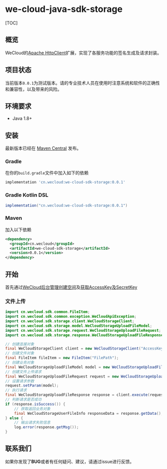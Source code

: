 # we-cloud-java-sdk-storage

[TOC]

## 概览

WeCloud的[Apache HttpClient](https://hc.apache.org/httpcomponents-client-ga/index.html)扩展，实现了各服务功能的签名生成及请求封装。

## 项目状态

当前版本`0.0.1`为测试版本。请的专业技术人员在使用时注意系统和软件的正确性和兼容性，以及带来的风险。

## 环境要求

+ Java 1.8+

## 安装

最新版本已经在 [Maven Central](https://search.maven.org/artifact/cn.wecloud/we-cloud-sdk-storage) 发布。

### Gradle

在你的`build.gradle`文件中加入如下的依赖

```groovy
implementation 'cn.wecloud:we-cloud-sdk-storage:0.0.1'
```

### Gradle Kotlin DSL

```groovy
implementation("cn.wecloud:we-cloud-sdk-storage:0.0.1")
```

### Maven

加入以下依赖

```xml
<dependency>
  <groupId>cn.wecloud</groupId>
  <artifactId>we-cloud-sdk-storage</artifactId>
  <version>0.0.1</version>
</dependency>
```

## 开始

首先通过[WeCloud后台管理](https://console.wecloud.cn/)[创建空间](https://console.wecloud.cn/storage/add)及[获取AccessKey及SecretKey](https://console.wecloud.cn/storage/personal)

### 文件上传

```java
import cn.wecloud.sdk.common.FileItem;
import cn.wecloud.sdk.common.exception.WeCloudApiException;
import cn.wecloud.sdk.storage.client.WeCloudStorageClient;
import cn.wecloud.sdk.storage.model.WeCloudStorageUploadFileModel;
import cn.wecloud.sdk.storage.request.WeCloudStorageUploadFileRequest;
import cn.wecloud.sdk.storage.response.WeCloudStorageUploadFileResponse;

// 创建连接对象
final WeCloudStorageClient client = new WeCloudStorageClient("AccessKey", "SecretKey", BucketId);
// 创建文件对象
final FileItem fileItem = new FileItem("FilePath");
// 创建业务对象
final WeCloudStorageUploadFileModel model = new WeCloudStorageUploadFileModel();
// 创建文件上传请求
final WeCloudStorageUploadFileRequest request = new WeCloudStorageUploadFileRequest(fileItem);
// 设置请求参数
request.setParam(model);
// 执行请求
final WeCloudStorageUploadFileResponse response = client.execute(request);
// 判断请求是否成功
if (response.isSuccess()) {
    // 获取返回业务对象
    final WeCloudStorageUserFileInfo responseData = response.getData();
} else {
    // 输出请求失败信息
    log.error(response.getMsg());
} 
```

## 联系我们

如果你发现了**BUG**或者有任何疑问、建议，请通过issue进行反馈。
